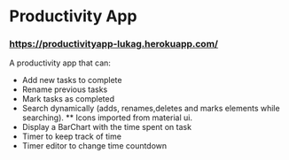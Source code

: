 

# Productivity App 
###  https://productivityapp-lukag.herokuapp.com/

A productivity app  that can:
 * Add new tasks to complete
 * Rename previous tasks
 * Mark tasks as completed
 * Search dynamically (adds, renames,deletes and marks elements while searching).
 ** Icons imported from material ui.
 * Display a BarChart with the time spent on task
 * Timer to keep track of time
 * Timer editor to change time countdown
 


